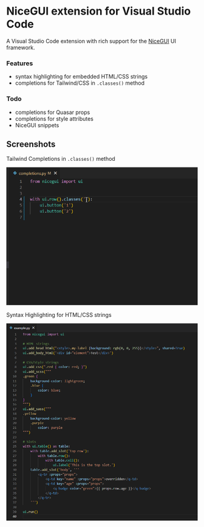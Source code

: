 # NiceGUI extension for Visual Studio Code

A Visual Studio Code extension with rich support for the [NiceGUI](https://nicegui.io) UI framework.

### Features
- syntax highlighting for embedded HTML/CSS strings
- completions for Tailwind/CSS in `.classes()` method
  
### Todo
- completions for Quasar props
- completions for style attributes
- NiceGUI snippets

## Screenshots

Tailwind Completions in `.classes()` method

![alt text](img/tailwind_completions.gif)

Syntax Highlighting for HTML/CSS strings

![alt text](img/syntax_highlighting.png)
